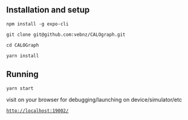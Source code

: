 ## Installation and setup

`npm install -g expo-cli`

`git clone git@github.com:vebnz/CALOgraph.git`

`cd CALOGraph`

`yarn install`


## Running
`yarn start`

visit on your browser for debugging/launching on device/simulator/etc

[`http://localhost:19002/`](http://localhost:19002/)
